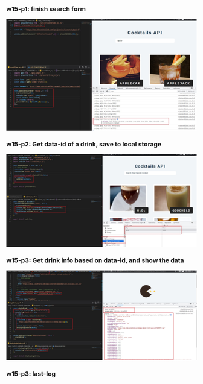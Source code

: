 ### w15-p1: finish search form
![w15-p1](w15-p1.jpg)

### w15-p2: Get data-id of a drink, save to local storage
![w15-p2](w15-p2.jpg)

### w15-p3: Get drink info based on data-id, and show the data
![w15-p3](w15-p3.jpg)

### w15-p3: last-log



